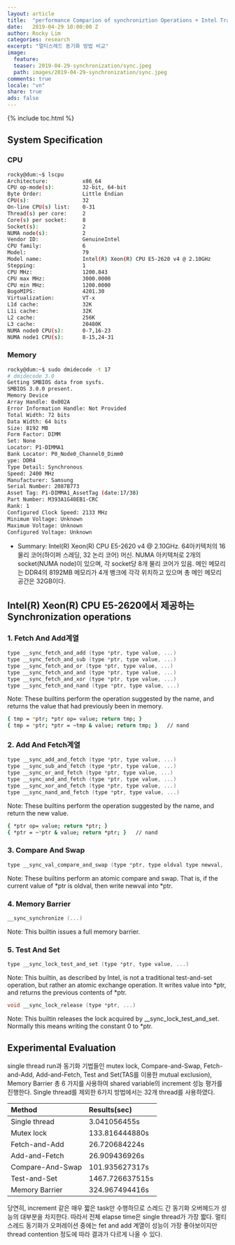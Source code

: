 ```yaml
---
layout: article
title:  "performance Comparion of synchroniztion Operations + Intel Transactional Memory Operation"
date:   2019-04-29 10:00:00 Z
author: Rocky Lim
categories: research
excerpt: "멀티스레드 동기화 방법 비교"
image:
  feature:
  teaser: 2019-04-29-synchronization/sync.jpeg
  path: images/2019-04-29-synchronization/sync.jpeg
comments: true
locale: "vn"
share: true
ads: false
---
```


{% include toc.html %}



## System Specification

### CPU

```sh
rocky@dum:~$ lscpu
Architecture:          	x86_64
CPU op-mode(s):        	32-bit, 64-bit
Byte Order:            	Little Endian
CPU(s):                	32
On-line CPU(s) list:   	0-31
Thread(s) per core:   	2
Core(s) per socket:    	8
Socket(s):             	2
NUMA node(s):          	2
Vendor ID:             	GenuineIntel
CPU family:            	6
Model:                 	79
Model name:            	Intel(R) Xeon(R) CPU E5-2620 v4 @ 2.10GHz
Stepping:              	1
CPU MHz:               	1200.843
CPU max MHz:           	3000.0000
CPU min MHz:           	1200.0000
BogoMIPS:              	4201.30
Virtualization:        	VT-x
L1d cache:             	32K
L1i cache:             	32K
L2 cache:              	256K
L3 cache:              	20480K
NUMA node0 CPU(s):    	0-7,16-23
NUMA node1 CPU(s):     	8-15,24-31
```

### Memory

```sh
rocky@dum:~$ sudo dmidecode -t 17
# dmidecode 3.0
Getting SMBIOS data from sysfs.
SMBIOS 3.0.0 present.
Memory Device
Array Handle: 0x002A
Error Information Handle: Not Provided
Total Width: 72 bits
Data Width: 64 bits
Size: 8192 MB
Form Factor: DIMM
Set: None
Locator: P1-DIMMA1
Bank Locator: P0_Node0_Channel0_Dimm0
ype: DDR4
Type Detail: Synchronous
Speed: 2400 MHz
Manufacturer: Samsung
Serial Number: 2087B773
Asset Tag: P1-DIMMA1_AssetTag (date:17/38)
Part Number: M393A1G40EB1-CRC
Rank: 1
Configured Clock Speed: 2133 MHz
Minimum Voltage: Unknown
Maximum Voltage: Unknown
Configured Voltage: Unknown
```

- Summary: Intel(R) Xeon(R) CPU E5-2620 v4 @ 2.10GHz. 64아키텍처의 16물리 코어(하이퍼 스레딩, 32 논리 코어) 머신.  NUMA 아키텍처로 2개의 socket(NUMA node)이 있으며, 각 socket당 8개 물리 코어가 있음. 메인 메모리는 DDR4의 8192MB 메모리가 4개 뱅크에 각각 위치하고 있으며 총 메인 메모리 공간은 32GB이다.

## Intel(R) Xeon(R) CPU E5-2620에서 제공하는 Synchronization operations

### 1. Fetch And Add계열

```c
type __sync_fetch_and_add (type *ptr, type value, ...)
type __sync_fetch_and_sub (type *ptr, type value, ...)
type __sync_fetch_and_or (type *ptr, type value, ...)
type __sync_fetch_and_and (type *ptr, type value, ...)
type __sync_fetch_and_xor (type *ptr, type value, ...)
type __sync_fetch_and_nand (type *ptr, type value, ...)
```

Note: These builtins perform the operation suggested by the name, and returns the value that had previously been in memory.

```sh
{ tmp = *ptr; *ptr op= value; return tmp; }
{ tmp = *ptr; *ptr = ~tmp & value; return tmp; }   // nand
```


### 2. Add And Fetch계열

```c
type __sync_add_and_fetch (type *ptr, type value, ...)
type __sync_sub_and_fetch (type *ptr, type value, ...)
type __sync_or_and_fetch (type *ptr, type value, ...)
type __sync_and_and_fetch (type *ptr, type value, ...)
type __sync_xor_and_fetch (type *ptr, type value, ...)
type __sync_nand_and_fetch (type *ptr, type value, ...)
```

Note: These builtins perform the operation suggested by the name, and return the new value.

```sh
{ *ptr op= value; return *ptr; }
{ *ptr = ~*ptr & value; return *ptr; }   // nand
```

### 3. Compare And Swap

```c
type __sync_val_compare_and_swap (type *ptr, type oldval type newval, ...)
```

Note: These builtins perform an atomic compare and swap. That is, if the current value of *ptr is oldval, then write newval into *ptr.

### 4. Memory Barrier

```c
__sync_synchronize (...)
```

Note: This builtin issues a full memory barrier.


### 5. Test And Set

```c
type __sync_lock_test_and_set (type *ptr, type value, ...)
```
Note: This builtin, as described by Intel, is not a traditional test-and-set operation, but rather an atomic exchange operation. It writes value into *ptr, and returns the previous contents of *ptr.

```c
void __sync_lock_release (type *ptr, ...)
```
Note: This builtin releases the lock acquired by __sync_lock_test_and_set. Normally this means writing the constant 0 to *ptr.

## Experimental Evaluation

single thread run과 동기화 기법들인 mutex lock, Compare-and-Swap, Fetch-and-Add, Add-and-Fetch, Test and Set(TAS를 이용한 mutual exclusion), Memory Barrier 총 6 가지를 사용하여 shared variable의 increment 성능 평가를 진행한다. Single thread를 제외한 6가지 방법에서는 32개 thread를 사용하였다.

| Method | Results(sec)|
|:--------|:--------|
| Single thread | 3.041056455s |
| Mutex lock | 133.816444880s |
| Fetch-and-Add | 26.720684224s |
| Add-and-Fetch| 26.909436926s |
| Compare-And-Swap| 101.935627317s |
| Test-and-Set| 1467.726637515s |
| Memory Barrier| 324.967494416s |

당연히, increment 같은 매우 짧은 task만 수행하므로 스레드 간 동기화 오버헤드가 성능의 대부분을 차지한다. 따라서 전체 elapse time은 single thread가 가장 짧다. 멀티 스레드 동기화가 오퍼레이션 중에는 fet and add 계열이 성능이 가장 좋아보이지만 thread contention 정도에 따라 결과가 다르게 나올 수 있다.
